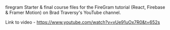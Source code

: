 firegram
Starter & final course files for the FireGram tutorial (React, Firebase & Framer Motion) on Brad Traversy's YouTube channel.

Link to video - https://www.youtube.com/watch?v=vUe91uOx7R0&t=652s

